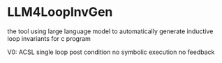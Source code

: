 # LLM4LoopInvGen
the tool using large language model to automatically generate inductive loop invariants for c program

V0:
ACSL 
single loop 
post condition
no symbolic execution
no feedback